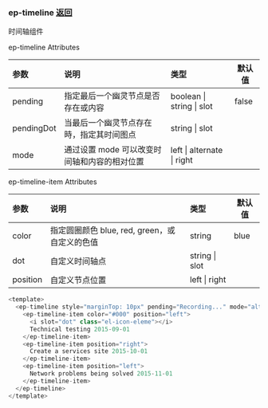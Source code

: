 ### ep-timeline [返回](../#组件说明)

时间轴组件

ep-timeline Attributes

| 参数       | 说明                                         | 类型                       | 默认值 |
| :--------- | :------------------------------------------- | :------------------------- | ------ |
| pending    | 指定最后一个幽灵节点是否存在或内容           | boolean \| string \| slot  | false  |
| pendingDot | 当最后一个幽灵节点存在時，指定其时间图点     | string \| slot             |        |
| mode       | 通过设置 mode 可以改变时间轴和内容的相对位置 | left \| alternate \| right |        |

ep-timeline-item Attributes

| 参数     | 说明                                          | 类型           | 默认值 |
| :------- | :-------------------------------------------- | :------------- | ------ |
| color    | 指定圆圈颜色 blue, red, green，或自定义的色值 | string         | blue   |
| dot      | 自定义时间轴点                                | string \| slot |        |
| position | 自定义节点位置                                | left \| right  |        |

```javascript
<template>
  <ep-timeline style="marginTop: 10px" pending="Recording..." mode="alternate">
    <ep-timeline-item color="#000" position="left">
      <i slot="dot" class="el-icon-eleme"></i>
      Technical testing 2015-09-01
    </ep-timeline-item>
    <ep-timeline-item position="right">
      Create a services site 2015-10-01
    </ep-timeline-item>
    <ep-timeline-item position="left">
      Network problems being solved 2015-11-01
    </ep-timeline-item>
  </ep-timeline>
</template>
```
